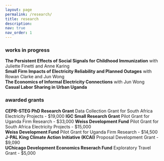 ```yaml
---
layout: page
permalink: /research/
title: research
description:
nav: true
nav_order: 1
---
```

### works in progress

**The Persistent Effects of Social Signals for Childhood Immunization** with Juliette Finetti and Anne Karing  
**Small Firm Impacts of Electricity Reliability and Planned Outages** with Rowan Clarke and Jun Wong  
**The Economics of Informal Electricity Connections** with Jun Wong  
**Casual Labor Sharing in Urban Uganda**  

### awarded grants  
**CEPR-STEG PhD Research Grant** Data Collection Grant for South Africa Electricity Projects - $19,000
**IGC Small Research Grant** Pilot Grant for Uganda Firm Research - $33,000
**Weiss Development Fund** Pilot Grant for South Africa Electricity Projects - $15,000  
**Weiss Development Fund** Pilot Grant for Uganda Firm Research - $14,500  
**J-PAL King Climate Action Initiative (KCAI)** Proposal Development Grant - $9,090  
**UChicago Development Economics Reserach Fund** Exploratory Travel Grant - $5,000  